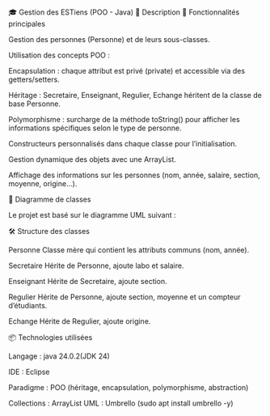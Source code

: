 🎓 Gestion des ESTiens (POO - Java)
📌 Description
🚀 Fonctionnalités principales

Gestion des personnes (Personne) et de leurs sous-classes.

Utilisation des concepts POO :

Encapsulation : chaque attribut est privé (private) et accessible via des getters/setters.

Héritage : Secretaire, Enseignant, Regulier, Echange héritent de la classe de base Personne.

Polymorphisme : surcharge de la méthode toString() pour afficher les informations spécifiques selon le type de personne.

Constructeurs personnalisés dans chaque classe pour l’initialisation.

Gestion dynamique des objets avec une ArrayList.

Affichage des informations sur les personnes (nom, année, salaire, section, moyenne, origine…).

📂 Diagramme de classes

Le projet est basé sur le diagramme UML suivant :

🛠 Structure des classes

Personne
Classe mère qui contient les attributs communs (nom, année).

Secretaire
Hérite de Personne, ajoute labo et salaire.

Enseignant
Hérite de Secretaire, ajoute section.

Regulier
Hérite de Personne, ajoute section, moyenne et un compteur d’étudiants.

Echange
Hérite de Regulier, ajoute origine.

📦 Technologies utilisées

Langage : java 24.0.2(JDK 24)

IDE : Eclipse

Paradigme : POO (héritage, encapsulation, polymorphisme, abstraction)

Collections : ArrayList
UML   : Umbrello (sudo apt install umbrello -y)
